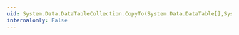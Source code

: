 ```yaml
---
uid: System.Data.DataTableCollection.CopyTo(System.Data.DataTable[],System.Int32)
internalonly: False
---
```

